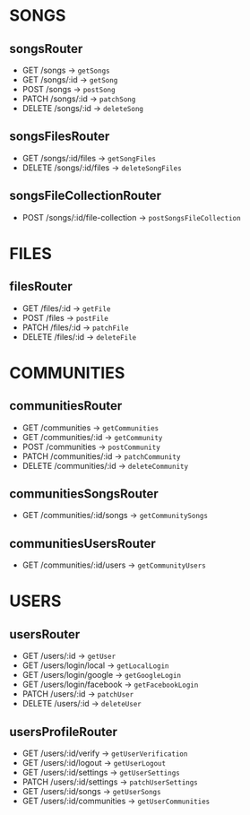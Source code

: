 # SONGS

## songsRouter

- GET /songs -> `getSongs`
- GET /songs/:id -> `getSong`
- POST /songs -> `postSong`
- PATCH /songs/:id -> `patchSong`
- DELETE /songs/:id -> `deleteSong`

## songsFilesRouter

- GET /songs/:id/files -> `getSongFiles`
- DELETE /songs/:id/files -> `deleteSongFiles`

## songsFileCollectionRouter

- POST /songs/:id/file-collection -> `postSongsFileCollection`

# FILES

## filesRouter

- GET /files/:id -> `getFile`
- POST /files -> `postFile`
- PATCH /files/:id -> `patchFile`
- DELETE /files/:id -> `deleteFile`

# COMMUNITIES

## communitiesRouter

- GET /communities -> `getCommunities`
- GET /communities/:id -> `getCommunity`
- POST /communities -> `postCommunity`
- PATCH /communities/:id -> `patchCommunity`
- DELETE /communities/:id -> `deleteCommunity`

## communitiesSongsRouter

- GET /communities/:id/songs -> `getCommunitySongs`

## communitiesUsersRouter

- GET /communities/:id/users -> `getCommunityUsers`

# USERS

## usersRouter

- GET /users/:id -> `getUser`
- GET /users/login/local -> `getLocalLogin`
- GET /users/login/google -> `getGoogleLogin`
- GET /users/login/facebook -> `getFacebookLogin`
- PATCH /users/:id -> `patchUser`
- DELETE /users/:id -> `deleteUser`

## usersProfileRouter

- GET /users/:id/verify -> `getUserVerification`
- GET /users/:id/logout -> `getUserLogout`
- GET /users/:id/settings -> `getUserSettings`
- PATCH /users/:id/settings -> `patchUserSettings`
- GET /users/:id/songs -> `getUserSongs`
- GET /users/:id/communities -> `getUserCommunities`
